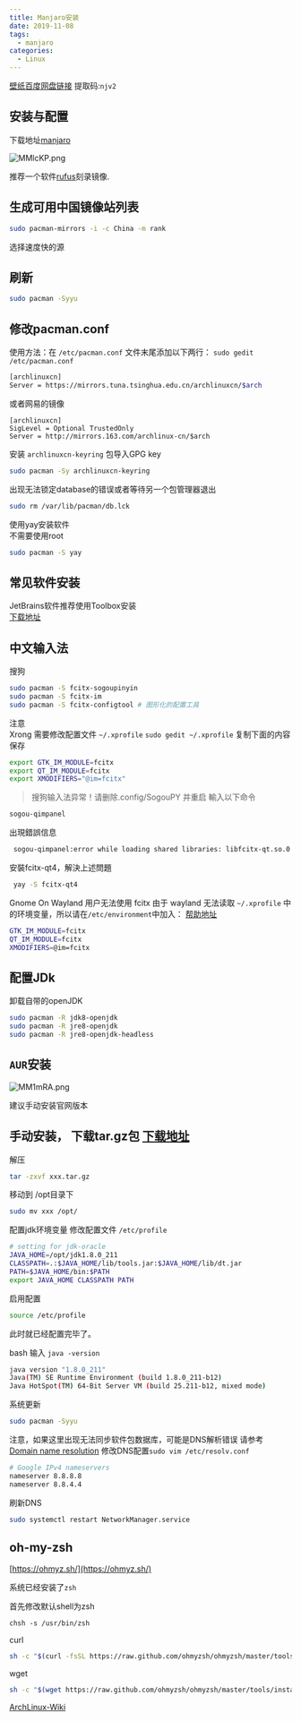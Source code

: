 ```yaml
---
title: Manjaro安装
date: 2019-11-08
tags:
  - manjaro
categories:
  - Linux
---
```


[壁纸百度网盘链接](https://pan.baidu.com/s/1rvsD9PgyTug9PlisBDj9Iw) 提取码:`njv2`

## 安装与配置

下载地址[manjaro](https://manjaro.org/download/)

![MMlcKP.png](https://s2.ax1x.com/2019/11/11/MMlcKP.png)

推荐一个软件[rufus](http://rufus.akeo.ie/)刻录镜像.  

## 生成可用中国镜像站列表

```bash
sudo pacman-mirrors -i -c China -m rank
```

选择速度快的源

## 刷新  

```bash
sudo pacman -Syyu
```

## 修改pacman.conf

使用方法：在 `/etc/pacman.conf` 文件末尾添加以下两行：
`sudo gedit /etc/pacman.conf`

```bash
[archlinuxcn]
Server = https://mirrors.tuna.tsinghua.edu.cn/archlinuxcn/$arch
```

或者网易的镜像

```shell
[archlinuxcn]
SigLevel = Optional TrustedOnly
Server = http://mirrors.163.com/archlinux-cn/$arch
```

安装 `archlinuxcn-keyring` 包导入GPG key

```bash
sudo pacman -Sy archlinuxcn-keyring
```  

出现无法锁定database的错误或者等待另一个包管理器退出  

```bash
sudo rm /var/lib/pacman/db.lck
```

使用yay安装软件  
不需要使用root  

```bash
sudo pacman -S yay
```

## 常见软件安装  

JetBrains软件推荐使用Toolbox安装  
[下载地址](https://www.jetbrains.com/toolbox/app/?fromMenu)

## 中文输入法  

搜狗  

```bash
sudo pacman -S fcitx-sogoupinyin
sudo pacman -S fcitx-im
sudo pacman -S fcitx-configtool # 图形化的配置工具
```

注意  
Xrong
需要修改配置文件 `~/.xprofile`
`sudo gedit ~/.xprofile`
复制下面的内容保存

```bash
export GTK_IM_MODULE=fcitx
export QT_IM_MODULE=fcitx
export XMODIFIERS="@im=fcitx"
```

> 搜狗输入法异常！请删除.config/SogouPY 并重启
輸入以下命令

```bash
sogou-qimpanel
```

出現錯誤信息

```bash
 sogou-qimpanel:error while loading shared libraries: libfcitx-qt.so.0: cannot open shared object file: No such file or directory
```

安裝fcitx-qt4，解決上述問題

```bash
 yay -S fcitx-qt4
```

Gnome On Wayland 用户无法使用 fcitx
由于 wayland 无法读取 `~/.xprofile` 中的环境变量，所以请在`/etc/environment`中加入：
[帮助地址](https://wiki.archlinux.org/index.php/Fcitx_(%E7%AE%80%E4%BD%93%E4%B8%AD%E6%96%87)#%E5%9C%A8_GTK2_%E7%A8%8B%E5%BA%8F%E4%B8%AD%E7%94%A8_Ctrl_+_Space_%E4%B8%8D%E8%83%BD%E8%B0%83%E5%87%BA%E8%BE%93%E5%85%A5%E6%B3%95)

```bash
GTK_IM_MODULE=fcitx
QT_IM_MODULE=fcitx
XMODIFIERS=@im=fcitx
```  

## 配置JDk

卸载自带的openJDK

```bash
sudo pacman -R jdk8-openjdk
sudo pacman -R jre8-openjdk
sudo pacman -R jre8-openjdk-headless
```

## `AUR`安装

![MM1mRA.png](https://s2.ax1x.com/2019/11/11/MM1mRA.png)

建议手动安装官网版本

## 手动安装， 下载tar.gz包 [下载地址](http://www.oracle.com/technetwork/java/javase/downloads/jdk8-downloads-2133151.html)

解压

```bash
tar -zxvf xxx.tar.gz
```

移动到 /opt目录下

```bash
sudo mv xxx /opt/
```

配置jdk环境变量 修改配置文件 `/etc/profile`

```bash
# setting for jdk-oracle
JAVA_HOME=/opt/jdk1.8.0_211
CLASSPATH=.:$JAVA_HOME/lib/tools.jar:$JAVA_HOME/lib/dt.jar
PATH=$JAVA_HOME/bin:$PATH
export JAVA_HOME CLASSPATH PATH
```

启用配置

```bash
source /etc/profile
```

此时就已经配置完毕了。

bash 输入 `java -version`

```bash
java version "1.8.0_211"
Java(TM) SE Runtime Environment (build 1.8.0_211-b12)
Java HotSpot(TM) 64-Bit Server VM (build 25.211-b12, mixed mode)
```

系统更新  

```bash
sudo pacman -Syyu
```

注意，如果这里出现无法同步软件包数据库，可能是DNS解析错误 请参考  
[Domain name resolution](https://wiki.archlinux.org/index.php/Domain_name_resolution_(%E7%AE%80%E4%BD%93%E4%B8%AD%E6%96%87))
修改DNS配置`sudo vim /etc/resolv.conf`

```bash
# Google IPv4 nameservers
nameserver 8.8.8.8
nameserver 8.8.4.4
```

刷新DNS

```bash
sudo systemctl restart NetworkManager.service
```

## oh-my-zsh

[https://ohmyz.sh/](https://ohmyz.sh/)

系统已经安装了`zsh`

首先修改默认shell为zsh

```shell
chsh -s /usr/bin/zsh
```

curl

```bash
sh -c "$(curl -fsSL https://raw.github.com/ohmyzsh/ohmyzsh/master/tools/install.sh)"
```

wget

```bash
sh -c "$(wget https://raw.github.com/ohmyzsh/ohmyzsh/master/tools/install.sh -O -)"
```

[ArchLinux-Wiki](https://wiki.archlinux.org/index.php/Main_page_(%E7%AE%80%E4%BD%93%E4%B8%AD%E6%96%87))
